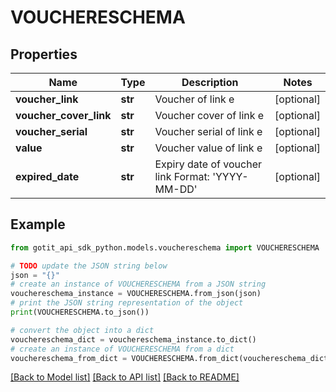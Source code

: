 # VOUCHERESCHEMA


## Properties

Name | Type | Description | Notes
------------ | ------------- | ------------- | -------------
**voucher_link** | **str** | Voucher of link e | [optional] 
**voucher_cover_link** | **str** | Voucher cover of link e | [optional] 
**voucher_serial** | **str** | Voucher serial of link e | [optional] 
**value** | **str** | Voucher value of link e | [optional] 
**expired_date** | **str** | Expiry date of voucher link Format: &#39;YYYY-MM-DD&#39; | [optional] 

## Example

```python
from gotit_api_sdk_python.models.vouchereschema import VOUCHERESCHEMA

# TODO update the JSON string below
json = "{}"
# create an instance of VOUCHERESCHEMA from a JSON string
vouchereschema_instance = VOUCHERESCHEMA.from_json(json)
# print the JSON string representation of the object
print(VOUCHERESCHEMA.to_json())

# convert the object into a dict
vouchereschema_dict = vouchereschema_instance.to_dict()
# create an instance of VOUCHERESCHEMA from a dict
vouchereschema_from_dict = VOUCHERESCHEMA.from_dict(vouchereschema_dict)
```
[[Back to Model list]](../README.md#documentation-for-models) [[Back to API list]](../README.md#documentation-for-api-endpoints) [[Back to README]](../README.md)


